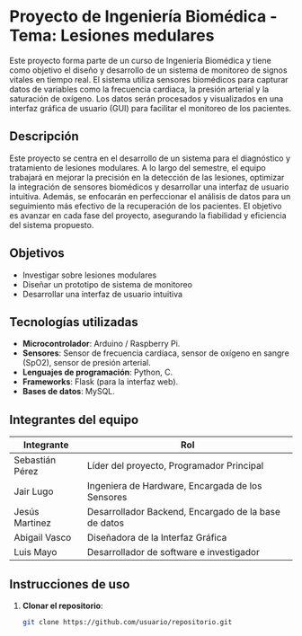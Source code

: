 # Proyecto de Ingeniería Biomédica - Tema: Lesiones medulares

Este proyecto forma parte de un curso de Ingeniería Biomédica y tiene como objetivo el diseño y desarrollo de un sistema de monitoreo de signos vitales en tiempo real. El sistema utiliza sensores biomédicos para capturar datos de variables como la frecuencia cardiaca, la presión arterial y la saturación de oxígeno. Los datos serán procesados y visualizados en una interfaz gráfica de usuario (GUI) para facilitar el monitoreo de los pacientes.

## Descripción

Este proyecto se centra en el desarrollo de un sistema para el diagnóstico y tratamiento de lesiones modulares. A lo largo del semestre, el equipo trabajará en mejorar la precisión en la detección de las lesiones, optimizar la integración de sensores biomédicos y desarrollar una interfaz de usuario intuitiva. Además, se enfocarán en perfeccionar el análisis de datos para un seguimiento más efectivo de la recuperación de los pacientes. El objetivo es avanzar en cada fase del proyecto, asegurando la fiabilidad y eficiencia del sistema propuesto.

## Objetivos

- Investigar sobre lesiones modulares
- Diseñar un prototipo de sistema de monitoreo
- Desarrollar una interfaz de usuario intuitiva

## Tecnologías utilizadas

- **Microcontrolador**: Arduino / Raspberry Pi.
- **Sensores**: Sensor de frecuencia cardíaca, sensor de oxígeno en sangre (SpO2), sensor de presión arterial.
- **Lenguajes de programación**: Python, C.
- **Frameworks**: Flask (para la interfaz web).
- **Bases de datos**: MySQL.

## Integrantes del equipo

| Integrante         | Rol                          |
|--------------------|------------------------------|
| Sebastián Pérez         | Líder del proyecto, Programador Principal |
| Jair Lugo          | Ingeniera de Hardware, Encargada de los Sensores |
| Jesús Martinez   | Desarrollador Backend, Encargado de la base de datos |
| Abigail Vasco    | Diseñadora de la Interfaz Gráfica |
| Luis Mayo        | Desarrollador de software e investigador |


## Instrucciones de uso

1. **Clonar el repositorio**:
   ```bash
   git clone https://github.com/usuario/repositorio.git
